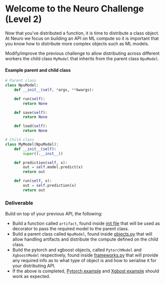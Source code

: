 # Welcome to the Neuro Challenge (Level 2)

Now that you've distributed a function, it is time to distribute a class object. At Neuro we focus on building an API 
on ML compute so it is important that you know how to distribute more complex objects such as ML models.

Modify/improve the previous challenge to allow distributing 
across different workers the child class `MyModel` that inherits from the parent class `NpuModel`.

#### Example parent and child class

```python
# Parent class
class NpuModel:
    def __init__(self, *args, **kwargs):

    def run(self):
        return None

    def save(self):
        return None

    def load(self):
        return None

# Child class
class MyModel(NpuModel):
    def __init__(self):
        super().__init__()

    def prediction(self, x):
        out = self.model.predict(x)
        return out

    def run(self, x):
        out = self.prediction(x)
        return out
```

### Deliverable
Build on top of your previous API, the following:
- Build a function called `artifact`, found inside [init file](neuro-pipeline/__init__.py) that will be used as decorator to pass 
  the required model to the parent class.
- Build a parent class called `NpuModel`, found inside [objects.py](neuro-pipeline/objects.py) that will allow handling artifacts and distribute the compute defined on the child class.
- Build the pytorch and xgboost objects, called `PytorchModel` and `XgboostModel` respectively, found inside [frameworks.py](neuro-pipeline/frameworks.py) that will provide any required info as to what type of object is and how to serialise it for your distributing API. 
- If the above is completed, [Pytorch example](pytorch_usage.py) and [Xgbost example](xgboost_usage.py) should work as expected.
